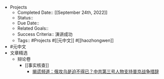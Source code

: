 - Projects
    - Completed Date:: [[September 24th, 2022]]
    - Status::
    - Due Date::
    - Related Goals::
    - Success Criteria:: 演讲成功
    - Tags:: #Projects #[[元中文]] #[[haozhongwen]]
- #元中文
- 文章精选
    - 辩论卷
        - [[事实核查]]
            - [揭谎频道：俄攻乌是迫不得已？中共第三号人物支持普京战争措辞](https://www.voachinese.com/a/fact-check-putin-trumpets-imperial-designs-on-ukraine-china-falsely-blames-nato-for-war/6754299.html)
